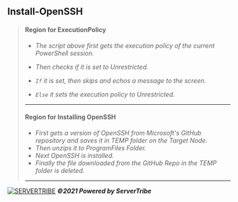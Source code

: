 ## **Install-OpenSSH**
> #### **Region for ExecutionPolicy**
> - *The script above first gets the execution policy of the current PowerShell session.*
> 
> - *Then checks if it is set to Unrestricted.*
> 
> - *`If` it is set, then skips and echos a message to the screen.*
>
> - *`Else` it sets the execution policy to Unrestricted.*
> ---
> #### **Region for Installing OpenSSH**
> 
> - *First gets a version of OpenSSH from Microsoft's GitHub repository and saves it in TEMP folder on the Target Node.*
> - *Then unzips it to ProgramFiles Folder.*
> - *Next OpenSSH is installed.*
> - *Finally the file downloaded from the GitHub Repo in the TEMP folder is deleted.*
> ---
[![SERVERTRIBE](https://www.servertribe.com/wp-content/themes/mars/assets/images/attune_logo.svg)](https://www.servertribe.com/)
***&copy;2021 Powered by ServerTribe***